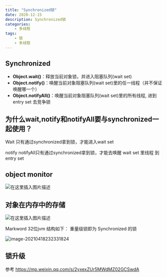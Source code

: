 ```yaml
---
title: "Synchronized锁"
date: 2020-12-15
description: Synchronized锁
categories:                                 
    - 多线程
tags:
    - 锁
    - 多线程
---
```


## Synchronized

- **Object.wait()**：释放当前对象锁，并进入阻塞队列(wait set)
- **Object.notify()**：唤醒当前对象阻塞队列(wait set)里的任一线程（并不保证唤醒哪一个）
- **Object.notifyAll()**：唤醒当前对象阻塞队列(wait set)里的所有线程, 进到entry set 去竞争锁



## 为什么wait,notify和notifyAll要与synchronized一起使用？

Wait  只有通过synchronized拿到锁，才能进入wait set

notify notifyAll只有通过synchronized拿到锁，才能去唤醒 wait set 里线程 到entry set



## object monitor

![在这里插入图片描述](https://img-blog.csdnimg.cn/2019031712391984.png?x-oss-process=image/watermark,type_ZmFuZ3poZW5naGVpdGk,shadow_10,text_aHR0cHM6Ly9ibG9nLmNzZG4ubmV0L211bGluc2VuNzc=,size_16,color_FFFFFF,t_70)

## 对象在内存中的存储

![在这里插入图片描述](https://img-blog.csdnimg.cn/2019012010560977.png?x-oss-process=image/watermark,type_ZmFuZ3poZW5naGVpdGk,shadow_10,text_aHR0cHM6Ly9ibG9nLmNzZG4ubmV0L211bGluc2VuNzc=,size_16,color_FFFFFF,t_70)

Markword  32位jvm 结构如下：  重量级锁即为 Synchronized 的锁

![image-20210418232331824](https://gitee.com/fengzhenbing/picgo/raw/master/image-20210418232331824.png)

##  锁升级

参考 https://mp.weixin.qq.com/s/2yxexZUr5MWdMZ02GCSwdA